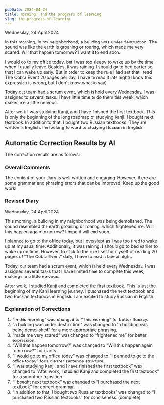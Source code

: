 ```yaml
---
pubDate: 2024-04-24
title: morning, and the progress of learning
slug: the-progress-of-learning
---
```


Wednesday, 24 April 2024

In this morning, in my neighborhood, a building was under destruction. The sound was like the earth is groaning or roaring, which made me very scared. Will that happen tomorrow? I want it to end soon.

I would go to my office today, but I was too sleepy to wake up by the time when I usually leave. Besides, it was raining. I should go to bed earlier so that I can wake up early. But in order to keep the rule I had set that I read The Cobra Event 20 pages per day, I have to read it late night(I know this expression is wrong, but I don't know what to say)

Today out team had a scrum event, which is hold every Wednesday. I was assigned to several tasks. I have little time to do them this week, which makes me a little nervous.

After work I was studying Kanji, and I have finished the first textbook. This is only the beginning of the long roadmap of studying Kanji. I bought next textbook. In addition to that, I bought two Russian textbooks. They are written in English. I'm looking forward to studying Russian in English.

## Automatic Correction Results by AI
The correction results are as follows:

### Overall Comments
The content of your diary is well-written and engaging. However, there are some grammar and phrasing errors that can be improved. Keep up the good work!

### Revised Diary
Wednesday, 24 April 2024

This morning, a building in my neighborhood was being demolished. The sound resembled the earth groaning or roaring, which frightened me. Will this happen again tomorrow? I hope it will end soon.

I planned to go to the office today, but I overslept as I was too tired to wake up at my usual time. Additionally, it was raining. I should go to bed earlier to wake up on time. However, to stick to the rule I set for myself of reading 20 pages of “The Cobra Event” daily, I have to read it late at night.

Today, our team had a scrum event, which is held every Wednesday. I was assigned several tasks that I have limited time to complete this week, making me a little nervous.

After work, I studied Kanji and completed the first textbook. This is just the beginning of my Kanji learning journey. I purchased the next textbook and two Russian textbooks in English. I am excited to study Russian in English.

### Explanation of Corrections
1. “In this morning” was changed to “This morning” for better fluency.
2. “a building was under destruction” was changed to “a building was being demolished” for a more appropriate phrasing.
3. “made me very scared” was changed to “frightened me” for better expression.
4. “Will that happen tomorrow?” was changed to “Will this happen again tomorrow?” for clarity.
5. “I would go to my office today” was changed to “I planned to go to the office today” for a clearer sentence structure.
6. “I was studying Kanji, and I have finished the first textbook” was changed to “After work, I studied Kanji and completed the first textbook” for a smoother transition.
7. “I bought next textbook” was changed to “I purchased the next textbook” for correct grammar.
8. “In addition to that, I bought two Russian textbooks” was changed to “I purchased two Russian textbooks” for conciseness. (complete)